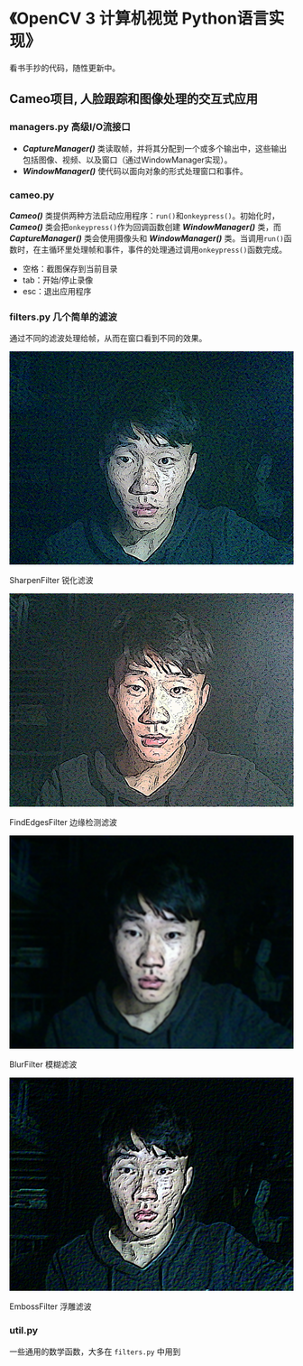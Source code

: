 # 《OpenCV 3 计算机视觉 Python语言实现》

看书手抄的代码，随性更新中。

## Cameo项目, 人脸跟踪和图像处理的交互式应用

### managers.py 高级I/O流接口

+ ***CaptureManager()*** 类读取帧，并将其分配到一个或多个输出中，这些输出包括图像、视频、以及窗口（通过WindowManager实现）。
+ ***WindowManager()*** 使代码以面向对象的形式处理窗口和事件。

### cameo.py

***Cameo()*** 类提供两种方法启动应用程序：`run()`和`onkeypress()`。初始化时，***Cameo()*** 类会把`onkeypress()`作为回调函数创建 ***WindowManager()*** 类，而 ***CaptureManager()*** 类会使用摄像头和 ***WindowManager()*** 类。当调用`run()`函数时，在主循环里处理帧和事件，事件的处理通过调用`onkeypress()`函数完成。

+ 空格：截图保存到当前目录
+ tab：开始/停止录像
+ esc：退出应用程序

### filters.py 几个简单的滤波

通过不同的滤波处理给帧，从而在窗口看到不同的效果。

![锐化滤波](/cameo/SharpenFilter.png)

SharpenFilter 锐化滤波

![边缘检测滤波](/cameo/FindEdgesFilter.png)

FindEdgesFilter 边缘检测滤波

![模糊滤波](/cameo/BlurFilter.png)

BlurFilter 模糊滤波

![浮雕滤波](/cameo/EmbossFilter.png)

EmbossFilter 浮雕滤波

### util.py
一些通用的数学函数，大多在 `filters.py` 中用到


